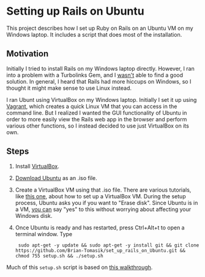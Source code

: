 # Setting up Rails on Ubuntu

This project describes how I set up Ruby on Rails on an Ubuntu VM on my Windows laptop. It includes a script that does most of the installation.

## Motivation

Initially I tried to install Rails on my Windows laptop directly. However, I ran into a problem with a Turbolinks Gem, and I [wasn't](http://stackoverflow.com/questions/28312460/object-doesnt-support-this-property-or-method-rails-windows-64bit/) able to find a good solution. In general, I heard that Rails had more hiccups on Windows, so I thought it might make sense to use Linux instead.

I ran Ubunt using VirtualBox on my Windows laptop. Initially I set it up using [Vagrant](https://www.vagrantup.com/), which creates a quick Linux VM that you can access in the command line. But I realized I wanted the GUI functionality of Ubuntu in order to more easily view the Rails web app in the browser and perform various other functions, so I instead decided to use just VirtualBox on its own.

## Steps

1. Install [VirtualBox](https://www.virtualbox.org/).
2. [Download Ubuntu](http://www.ubuntu.com/download/desktop) as an .iso file.
3. Create a VirtualBox VM using that .iso file. There are various tutorials, like [this one](http://www.psychocats.net/ubuntu/virtualbox), about how to set up a VirtualBox VM. During the setup process, Ubuntu asks you if you want to "Erase disk". Since Ubuntu is in a VM, [you can](http://ubuntuforums.org/archive/index.php/t-2142889.html) say "yes" to this without worrying about affecting your Windows disk.
4. Once Ubuntu is ready and has restarted, press Ctrl+Alt+t to open a terminal window. Type

        sudo apt-get -y update && sudo apt-get -y install git && git clone https://github.com/Brian-Tomasik/set_up_rails_on_Ubuntu.git && chmod 755 setup.sh && ./setup.sh

Much of this `setup.sh` script is based on [this walkthrough](https://gorails.com/setup/ubuntu/15.04).